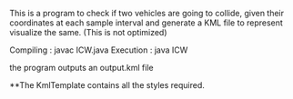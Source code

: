 
This is a program to check if two vehicles are going to collide, given their coordinates at each sample interval and generate a KML file to represent visualize the same. (This is not optimized)

Compiling : javac ICW.java
Execution : java ICW  <Name of the input csv file>

the program outputs an output.kml file

**The KmlTemplate contains all the styles required.
